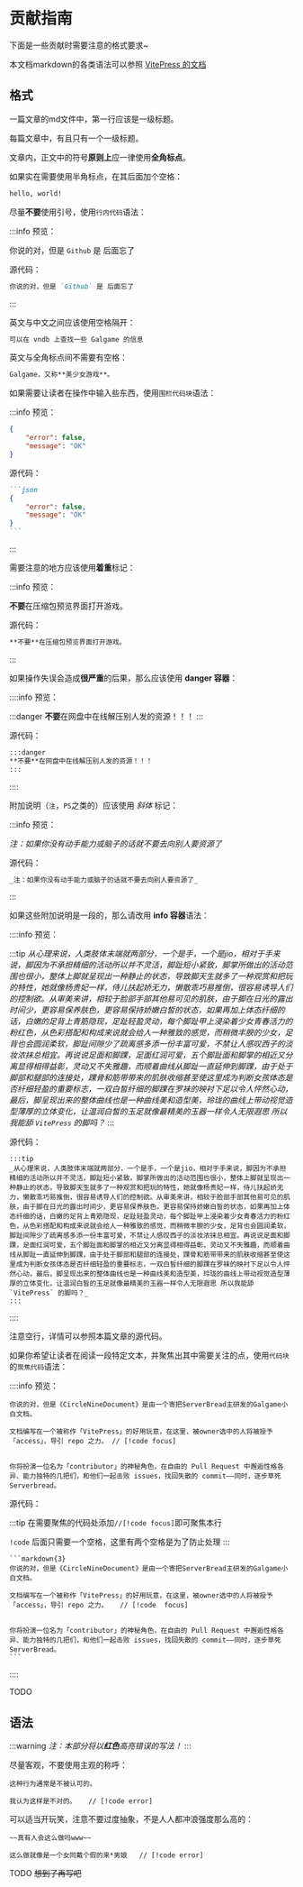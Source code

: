 # 贡献指南

下面是一些贡献时需要注意的格式要求~

本文档markdown的各类语法可以参照 [VitePress 的文档](https://vitepress.yiov.top/markdown.html)

## 格式

一篇文章的md文件中，第一行应该是一级标题。

每篇文章中，有且只有一个一级标题。

文章内，正文中的符号**原则上**应一律使用**全角标点**。

如果实在需要使用半角标点，在其后面加个空格：

```markdown
hello, world!
```


尽量**不要**使用引号，使用`行内代码`语法：

:::info
预览：

你说的对，但是 `Github` 是 后面忘了

源代码：

```markdown
你说的对，但是 `Github` 是 后面忘了
```
:::


英文与中文之间应该使用空格隔开：

```markdown
可以在 vndb 上查找一些 Galgame 的信息
```


英文与全角标点间不需要有空格：

```markdown
Galgame，又称**美少女游戏**。
```


如果需要让读者在操作中输入些东西，使用`围栏代码块`语法：

:::info
预览：

```json
{
    "error": false,
    "message": "OK"
}
```

源代码：

````markdown
```json
{
    "error": false,
    "message": "OK"
}
```
````
:::


需要注意的地方应该使用**着重**标记：

:::info
预览：

**不要**在压缩包预览界面打开游戏。

源代码：

```markdown
**不要**在压缩包预览界面打开游戏。
```
:::


如果操作失误会造成**很严重**的后果，那么应该使用 **danger 容器**：

::::info
预览：

:::danger
**不要**在网盘中在线解压别人发的资源！！！
:::

源代码：

```markdown
:::danger
**不要**在网盘中在线解压别人发的资源！！！
:::
```
::::


附加说明（`注`，`PS`之类的）应该使用 _斜体_ 标记：

:::info
预览：

_注：如果你没有动手能力或脑子的话就不要去向别人要资源了_

源代码：

```markdown
_注：如果你没有动手能力或脑子的话就不要去向别人要资源了_
```
:::


如果这些附加说明是一段的，那么请改用 **info 容器**语法：

::::info
预览：

:::tip
_从心理来说，人类肢体末端就两部分，一个是手，一个是jio，相对于手来说，脚因为不承担精细的活动所以并不灵活，脚趾短小紧致，脚掌所做出的活动范围也很小，整体上脚就呈现出一种静止的状态，导致脚天生就多了一种观赏和把玩的特性，她就像杨贵妃一样，侍儿扶起娇无力，懒散乖巧易推倒，很容易诱导人们的控制欲。从审美来讲，相较于脸部手部其他易可见的肌肤，由于脚在日光的露出时间少，更容易保养肤色，更容易保持娇嫩白皙的状态，如果再加上体态纤细的话，白嫩的足背上青筋隐现，足趾轻盈灵动，每个脚趾甲上浸染着少女青春活力的粉红色，从色彩搭配和构成来说就会给人一种雅致的感觉，而稍微丰腴的少女，足背也会圆润柔软，脚趾间隙少了疏离感多添一份丰富可爱，不禁让人感叹西子的淡妆浓抹总相宜。再说说足面和脚踝，足面红润可爱，五个脚趾面和脚掌的相近又分离显得相得益彰，灵动又不失雅趣，而顺着曲线从脚趾一直延伸到脚踝，由于处于脚部和腿部的连接处，踝骨和筋带带来的肌肤收缩甚至使这里成为判断女孩体态是否纤细轻盈的重要标志，一双白皙纤细的脚踝在罗袜的映衬下足以令人怦然心动，最后，脚呈现出来的整体曲线也是一种曲线美和造型美，玲珑的曲线上带动视觉造型薄厚的立体变化，让温润白皙的玉足就像最精美的玉器一样令人无限遐思 所以我能舔 `VitePress` 的脚吗？_
:::

源代码：

```
:::tip
_从心理来说，人类肢体末端就两部分，一个是手，一个是jio，相对于手来说，脚因为不承担精细的活动所以并不灵活，脚趾短小紧致，脚掌所做出的活动范围也很小，整体上脚就呈现出一种静止的状态，导致脚天生就多了一种观赏和把玩的特性，她就像杨贵妃一样，侍儿扶起娇无力，懒散乖巧易推倒，很容易诱导人们的控制欲。从审美来讲，相较于脸部手部其他易可见的肌肤，由于脚在日光的露出时间少，更容易保养肤色，更容易保持娇嫩白皙的状态，如果再加上体态纤细的话，白嫩的足背上青筋隐现，足趾轻盈灵动，每个脚趾甲上浸染着少女青春活力的粉红色，从色彩搭配和构成来说就会给人一种雅致的感觉，而稍微丰腴的少女，足背也会圆润柔软，脚趾间隙少了疏离感多添一份丰富可爱，不禁让人感叹西子的淡妆浓抹总相宜。再说说足面和脚踝，足面红润可爱，五个脚趾面和脚掌的相近又分离显得相得益彰，灵动又不失雅趣，而顺着曲线从脚趾一直延伸到脚踝，由于处于脚部和腿部的连接处，踝骨和筋带带来的肌肤收缩甚至使这里成为判断女孩体态是否纤细轻盈的重要标志，一双白皙纤细的脚踝在罗袜的映衬下足以令人怦然心动，最后，脚呈现出来的整体曲线也是一种曲线美和造型美，玲珑的曲线上带动视觉造型薄厚的立体变化，让温润白皙的玉足就像最精美的玉器一样令人无限遐思 所以我能舔 `VitePress` 的脚吗？_
:::
```
::::


注意空行，详情可以参照本篇文章的源代码。

如果你希望让读者在阅读一段特定文本，并聚焦出其中需要关注的点，使用`代码块`的`聚焦代码`语法：

::::info
预览：

```markdown{3}
你说的对，但是《CircleNineDocument》是由一个寄把ServerBread主研发的Galgame小白文档。

文档编写在一个被称作「VitePress」的好用玩意，在这里，被owner选中的人将被授予「access」，导引 repo 之力。 // [!code focus]


你将扮演一位名为「contributor」的神秘角色，在自由的 Pull Request 中邂逅性格各异、能力独特的几把们，和他们一起击败 issues，找回失散的 commit——同时，逐步草死Serverbread。
```

源代码：

:::tip
在需要聚焦的代码处添加`//[!code focus]`即可聚焦本行

`!code` 后面只需要一个空格，这里有两个空格是为了防止处理
:::

````markdown{4}
```markdown{3}
你说的对，但是《CircleNineDocument》是由一个寄把ServerBread主研发的Galgame小白文档。

文档编写在一个被称作「VitePress」的好用玩意，在这里，被owner选中的人将被授予「access」，导引 repo 之力。   // [!code  focus]


你将扮演一位名为「contributor」的神秘角色，在自由的 Pull Request 中邂逅性格各异、能力独特的几把们，和他们一起击败 issues，找回失散的 commit——同时，逐步草死ServerBread。
```
````
::::

TODO

## 语法

:::warning
_注：本部分将以**红色**高亮错误的写法！_
:::

尽量客观，不要使用主观的称呼：

```
这种行为通常是不被认可的。

我认为这样是不对的。   // [!code error]
```

可以适当开玩笑，注意不要过度抽象，不是人人都冲浪强度那么高的：

```
~~真有人会这么做吗www~~

这么做就像是一个女同戴个假的来*男娘   // [!code error]
```

TODO ~~想到了再写吧~~